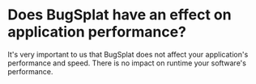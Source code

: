 # Does BugSplat have an effect on application performance?

It's very important to us that BugSplat does not affect your application's performance and speed. There is no impact on runtime your software's performance.

